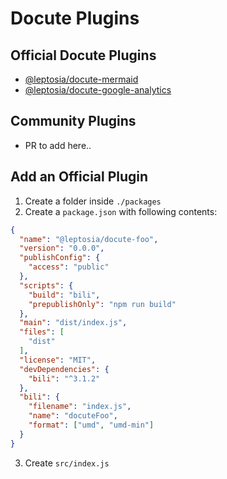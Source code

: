 # Docute Plugins

## Official Docute Plugins

- [@leptosia/docute-mermaid](./packages/mermaid)
- [@leptosia/docute-google-analytics](./packages/google-analytics)

## Community Plugins

- PR to add here..

## Add an Official Plugin

1. Create a folder inside `./packages`
2. Create a `package.json` with following contents:

```json
{
  "name": "@leptosia/docute-foo",
  "version": "0.0.0",
  "publishConfig": {
    "access": "public"
  },
  "scripts": {
    "build": "bili",
    "prepublishOnly": "npm run build"
  },
  "main": "dist/index.js",
  "files": [
    "dist"
  ],
  "license": "MIT",
  "devDependencies": {
    "bili": "^3.1.2"
  },
  "bili": {
    "filename": "index.js",
    "name": "docuteFoo",
    "format": ["umd", "umd-min"]
  }
}
```
3. Create `src/index.js`